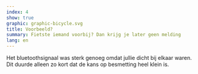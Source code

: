 ```yaml
---
index: 4
show: true
graphic: graphic-bicycle.svg
title: Voorbeeld?
summary: Fietste iemand voorbij? Dan krijg je later geen melding
lang: en
---
```


Het bluetoothsignaal was sterk genoeg omdat jullie dicht bij elkaar waren. Dit duurde alleen zo kort dat de kans op besmetting heel klein is.
